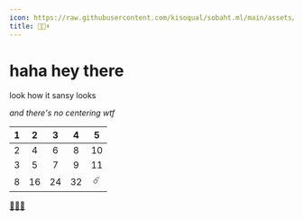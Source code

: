 ```yaml
---
icon: https://raw.githubusercontent.com/kisoqual/sobaht.ml/main/assets/img/favicon.png
title: 🦊📃⬇
---
```


# __haha hey there__
look how it sansy looks

_and there's no centering wtf_

| 1 | 2  | 3  | 4  | 5  |
|:-:|:-:|:-:|:-:|:-:|
| 2 | 4  | 6  | 8  | 10 |
| 3 | 5  | 7  | 9  | 11 |
| 8 | 16 | 24 | 32 |☄️| 

[🦊💾🔗](https://github.com/kisoqual)
